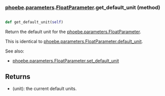 ### [phoebe](phoebe.md).[parameters](phoebe.parameters.md).[FloatParameter](phoebe.parameters.FloatParameter.md).get_default_unit (method)


```py

def get_default_unit(self)

```



Return the default unit for the [phoebe.parameters.FloatParameter](phoebe.parameters.FloatParameter.md).

This is identical to [phoebe.parameters.FloatParameter.default_unit](phoebe.parameters.FloatParameter.default_unit.md).

See also:
* [phoebe.parameters.FloatParameter.set_default_unit](phoebe.parameters.FloatParameter.set_default_unit.md)

Returns
--------
* (unit): the current default units.

